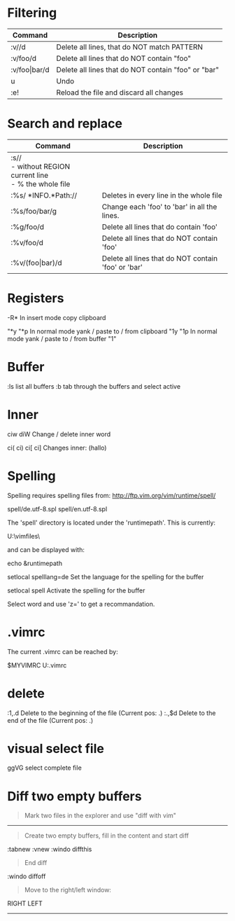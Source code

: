 # Filtering

| Command                | Description |
|------------------------|-------------|
|:v/<PATTERN>/d          |Delete all lines, that do NOT match PATTERN |
|:v/foo/d                |Delete all lines that do NOT contain "foo" |
|:v/foo\|bar/d           |Delete all lines that do NOT contain "foo" or "bar" |
|u                       |Undo |
|:e!                     |Reload the file and discard all changes |

# Search and replace

| Command                | Description |
|------------------------|-------------|
| :<REGION>s//<br>- without REGION current line<br>- % the whole file ||
|:%s/ \*INFO.*Path://    |Deletes in every line in the whole file |
|:%s/foo/bar/g           |Change each 'foo' to 'bar' in all the lines. | 
|:%g/foo/d               |Delete all lines that do contain 'foo' |
|:%v/foo/d               |Delete all lines that do NOT contain 'foo' |
|:%v/\(foo\|bar\)/d      |Delete all lines that do NOT contain 'foo' or 'bar' |

# Registers

<CRL>-R*                In insert mode copy clipboard

"*y  "*p                In normal mode yank / paste to / from clipboard
"1y  "1p                In normal mode yank / paste to / from buffer "1"

# Buffer

:ls                     list all buffers
:b <tab>                tab through the buffers and select active


# Inner

ciw  diW                Change / delete inner word

ci(  ci)  ci[  ci]      Changes inner: (hallo)

# Spelling

Spelling requires spelling files from: http://ftp.vim.org/vim/runtime/spell/

  spell/de.utf-8.spl
  spell/en.utf-8.spl

The 'spell' directory is located under the 'runtimepath'. This is currently:

  U:\vimfiles\

and can be displayed with:

  echo &runtimepath

setlocal spelllang=de   Set the language for the spelling for the buffer

setlocal spell          Activate the spelling for the buffer

Select word and use 'z=' to get a recommandation.

# .vimrc

The current .vimrc can be reached by:

  $MYVIMRC 
  U:\.vimrc

# delete

  :1,.d     Delete to the beginning of the file (Current pos: .)
  :.,$d     Delete to the end of the file       (Current pos: .)

# visual select file

  ggVG      select complete file

# Diff two empty buffers
> Mark two files in the explorer and use "diff with vim"

---

> Create two empty buffers, fill in the content and start diff

  :tabnew <FILE1>
  :vnew <FILE2>
  :windo diffthis

> End diff

  :windo diffoff

> Move to the right/left window:

  <CTRL-w>RIGHT
  <CTRL-w>LEFT

---

